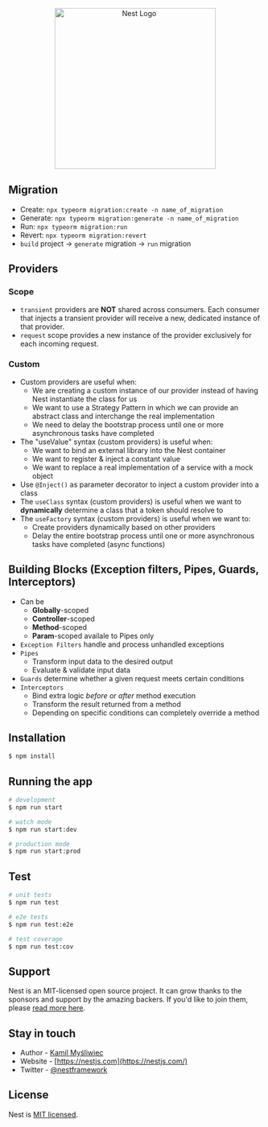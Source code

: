 <p align="center">
  <a href="http://nestjs.com/" target="blank"><img src="https://nestjs.com/img/logo_text.svg" width="320" alt="Nest Logo" /></a>
</p>

## Migration

- Create: `npx typeorm migration:create -n name_of_migration`
- Generate: `npx typeorm migration:generate -n name_of_migration`
- Run: `npx typeorm migration:run`
- Revert: `npx typeorm migration:revert`
- `build` project -> `generate` migration -> `run` migration

## Providers

### Scope

- `transient` providers are **NOT** shared across consumers. Each consumer that injects a transient provider will receive a new, dedicated instance of that provider.
- `request` scope provides a new instance of the provider exclusively for each incoming request.

### Custom

- Custom providers are useful when:
  - We are creating a custom instance of our provider instead of having Nest instantiate the class for us
  - We want to use a Strategy Pattern in which we can provide an abstract class and interchange the real implementation
  - We need to delay the bootstrap process until one or more asynchronous tasks have completed
- The "useValue" syntax (custom providers) is useful when:
  - We want to bind an external library into the Nest container
  - We want to register & inject a constant value
  - We want to replace a real implementation of a service with a mock object
- Use `@Inject()` as parameter decorator to inject a custom provider into a class
- The `useClass` syntax (custom providers) is useful when we want to **dynamically** determine a class that a token should resolve to
- The `useFactory` syntax (custom providers) is useful when we want to:
  - Create providers dynamically based on other providers
  - Delay the entire bootstrap process until one or more asynchronous tasks have completed (async functions)

## Building Blocks (Exception filters, Pipes, Guards, Interceptors)

- Can be
  - **Globally**-scoped
  - **Controller**-scoped
  - **Method**-scoped
  - **Param**-scoped availale to Pipes only
- `Exception Filters` handle and process unhandled exceptions
- `Pipes`
  - Transform input data to the desired output
  - Evaluate & validate input data
- `Guards` determine whether a given request meets certain conditions
- `Interceptors`
  - Bind extra logic _before_ or _after_ method execution
  - Transform the result returned from a method
  - Depending on specific conditions can completely override a method

## Installation

```bash
$ npm install
```

## Running the app

```bash
# development
$ npm run start

# watch mode
$ npm run start:dev

# production mode
$ npm run start:prod
```

## Test

```bash
# unit tests
$ npm run test

# e2e tests
$ npm run test:e2e

# test coverage
$ npm run test:cov
```

## Support

Nest is an MIT-licensed open source project. It can grow thanks to the sponsors and support by the amazing backers. If you'd like to join them, please [read more here](https://docs.nestjs.com/support).

## Stay in touch

- Author - [Kamil Myśliwiec](https://kamilmysliwiec.com)
- Website - [https://nestjs.com](https://nestjs.com/)
- Twitter - [@nestframework](https://twitter.com/nestframework)

## License

Nest is [MIT licensed](LICENSE).
